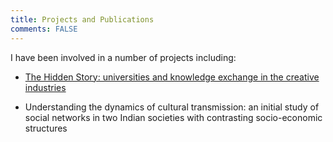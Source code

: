 ```yaml
---
title: Projects and Publications
comments: FALSE
---
```


I have been involved in a number of projects including:

- [The Hidden Story: universities and knowledge exchange in the creative industries](https://www.hiddenstory.org.uk/)

- Understanding the dynamics of cultural transmission: an initial study of social networks in two Indian societies with contrasting socio-economic structures 

